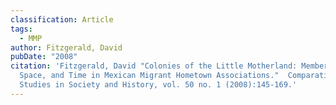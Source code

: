 ```yaml
---
classification: Article
tags:
  - MMP
author: Fitzgerald, David
pubDate: "2008"
citation: 'Fitzgerald, David "Colonies of the Little Motherland: Membership,
  Space, and Time in Mexican Migrant Hometown Associations."  Comparative
  Studies in Society and History, vol. 50 no. 1 (2008):145-169.'
---
```

